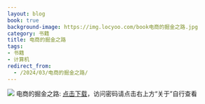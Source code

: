 ```yaml
---
layout: blog
book: true
background-image: https://img.locyoo.com/book电商的掘金之路.jpg
category: 书籍
title: 电商的掘金之路
tags:
- 书籍
- 计算机
redirect_from:
  - /2024/03/电商的掘金之路/
---
```

![](https://img.locyoo.com/book电商的掘金之路.jpg)
电商的掘金之路: <a name = "ref1" href="https://url18.ctfile.com/f/50983618-1253432731-51ba10?p=3619">点击下载</a>，访问密码请点击右上方“关于”自行查看